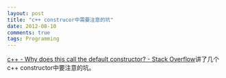 ```yaml
---
layout: post
title: "c++ construcor中需要注意的坑"
date: 2012-08-10
comments: true
tags: Programming
---
```

<a href="http://stackoverflow.com/questions/11691021/why-does-this-call-the-default-constructor?newsletter=1&amp;nlcode=55866%7cc739">c++ - Why does this call the default constructor? - Stack Overflow</a>讲了几个c++ constructor中要注意的坑。<br />
